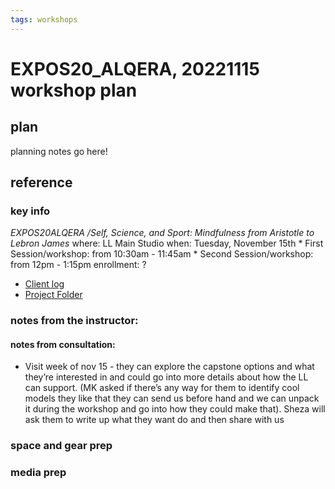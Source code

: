 ```yaml
---
tags: workshops
---
```

# EXPOS20_ALQERA, 20221115 workshop plan

## plan
planning notes go here!
## reference
### key info
*EXPOS20ALQERA /Self, Science, and Sport: Mindfulness from Aristotle to Lebron James*
where: LL Main Studio
when: Tuesday, November 15th
    * First Session/workshop: from 10:30am - 11:45am
    * Second Session/workshop: from 12pm - 1:15pm
enrollment: ? 
* [Client log](https://drive.google.com/drive/folders/1zpLeBNn35DzYLesMuw8ZklVoo3CA5H6l)
* [Project Folder](https://drive.google.com/drive/folders/1kNn_roWmDRyc26dE2aIFju43BZZv_coa)

### notes from the instructor: 
#### notes from consultation: 
* Visit week of nov 15 - they can explore the capstone options and what they’re interested in and could go into more details about how the LL can support. (MK asked if there’s any way for them to identify cool models they like that they can send us before hand and we can unpack it during the workshop and go into how they could make that). Sheza will ask them to write up what they want do and then share with us

### space and gear prep
### media prep